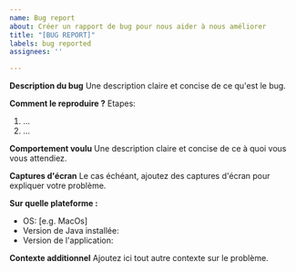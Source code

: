 ```yaml
---
name: Bug report
about: Créer un rapport de bug pour nous aider à nous améliorer
title: "[BUG REPORT]"
labels: bug reported
assignees: ''

---
```


**Description du bug**
Une description claire et concise de ce qu'est le bug.

**Comment le reproduire ?**
Etapes:
1. ...
2. ...

**Comportement voulu**
Une description claire et concise de ce à quoi vous vous attendiez.

**Captures d'écran**
Le cas échéant, ajoutez des captures d'écran pour expliquer votre problème.

**Sur quelle plateforme :**
 - OS: [e.g. MacOs]
 - Version de Java installée: 
 - Version de l'application: 

**Contexte additionnel**
Ajoutez ici tout autre contexte sur le problème.
